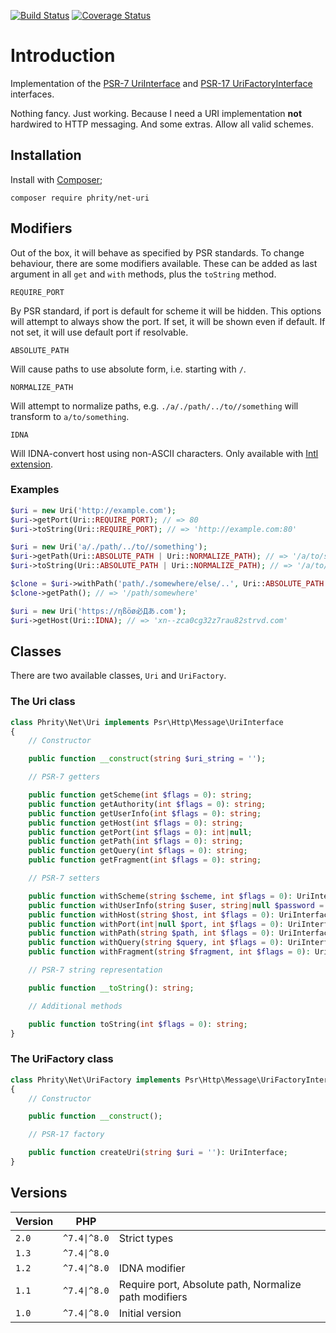 [![Build Status](https://github.com/sirn-se/phrity-net-uri/actions/workflows/acceptance.yml/badge.svg)](https://github.com/sirn-se/phrity-net-uri/actions)
[![Coverage Status](https://coveralls.io/repos/github/sirn-se/phrity-net-uri/badge.svg?branch=main)](https://coveralls.io/github/sirn-se/phrity-net-uri?branch=main)

# Introduction

Implementation of the [PSR-7 UriInterface](https://www.php-fig.org/psr/psr-7/#35-psrhttpmessageuriinterface)
and [PSR-17 UriFactoryInterface](https://www.php-fig.org/psr/psr-17/#26-urifactoryinterface) interfaces.

Nothing fancy. Just working. Because I need a URI implementation **not** hardwired to HTTP messaging.
And some extras. Allow all valid schemes.

## Installation

Install with [Composer](https://getcomposer.org/);
```
composer require phrity/net-uri
```

## Modifiers

Out of the box, it will behave as specified by PSR standards.
To change behaviour, there are some modifiers available.
These can be added as last argument in all `get` and `with` methods, plus the `toString` method.

`REQUIRE_PORT`

By PSR standard, if port is default for scheme it will be hidden.
This options will attempt to always show the port.
If set, it will be shown even if default. If not set, it will use default port if resolvable.

`ABSOLUTE_PATH`

Will cause paths to use absolute form, i.e. starting with `/`.

`NORMALIZE_PATH`

Will attempt to normalize paths, e.g. `./a/./path/../to//something` will transform to `a/to/something`.

`IDNA`

Will IDNA-convert host using non-ASCII characters. Only available with [Intl extension](https://www.php.net/manual/en/intl.installation.php).


### Examples

```php
$uri = new Uri('http://example.com');
$uri->getPort(Uri::REQUIRE_PORT); // => 80
$uri->toString(Uri::REQUIRE_PORT); // => 'http://example.com:80'

$uri = new Uri('a/./path/../to//something');
$uri->getPath(Uri::ABSOLUTE_PATH | Uri::NORMALIZE_PATH); // => '/a/to/something'
$uri->toString(Uri::ABSOLUTE_PATH | Uri::NORMALIZE_PATH); // => '/a/to/something'

$clone = $uri->withPath('path/./somewhere/else/..', Uri::ABSOLUTE_PATH | Uri::NORMALIZE_PATH);
$clone->getPath(); // => '/path/somewhere'

$uri = new Uri('https://ηßöø必Дあ.com');
$uri->getHost(Uri::IDNA); // => 'xn--zca0cg32z7rau82strvd.com'
```


## Classes

There are two available classes, `Uri` and `UriFactory`.

### The Uri class

```php
class Phrity\Net\Uri implements Psr\Http\Message\UriInterface
{
    // Constructor

    public function __construct(string $uri_string = '');

    // PSR-7 getters

    public function getScheme(int $flags = 0): string;
    public function getAuthority(int $flags = 0): string;
    public function getUserInfo(int $flags = 0): string;
    public function getHost(int $flags = 0): string;
    public function getPort(int $flags = 0): int|null;
    public function getPath(int $flags = 0): string;
    public function getQuery(int $flags = 0): string;
    public function getFragment(int $flags = 0): string;

    // PSR-7 setters

    public function withScheme(string $scheme, int $flags = 0): UriInterface;
    public function withUserInfo(string $user, string|null $password = null, int $flags = 0): UriInterface;
    public function withHost(string $host, int $flags = 0): UriInterface;
    public function withPort(int|null $port, int $flags = 0): UriInterface;
    public function withPath(string $path, int $flags = 0): UriInterface;
    public function withQuery(string $query, int $flags = 0): UriInterface;
    public function withFragment(string $fragment, int $flags = 0): UriInterface;

    // PSR-7 string representation

    public function __toString(): string;

    // Additional methods

    public function toString(int $flags = 0): string;
}
```

### The UriFactory class

```php
class Phrity\Net\UriFactory implements Psr\Http\Message\UriFactoryInterface
{
    // Constructor

    public function __construct();

    // PSR-17 factory

    public function createUri(string $uri = ''): UriInterface;
}
```


## Versions

| Version | PHP | |
| --- | --- | --- |
| `2.0` | `^7.4\|^8.0` | Strict types |
| `1.3` | `^7.4\|^8.0` |  |
| `1.2` | `^7.4\|^8.0` | IDNA modifier |
| `1.1` | `^7.4\|^8.0` | Require port, Absolute path, Normalize path modifiers |
| `1.0` | `^7.4\|^8.0` | Initial version |
